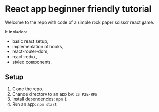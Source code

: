 # React app beginner friendly tutorial

Welcome to the repo with code of a simple rock paper scissor react game.

It includes:

- basic react setup,
- implementation of hooks,
- react-router-dom,
- react-redux,
- styled components.

## Setup

1. Clone the repo.
2. Change directory to an app by:
   `cd P2E-RPS`
3. Install dependencies:
   `npm i`
4. Run an app:
   `npm start`
